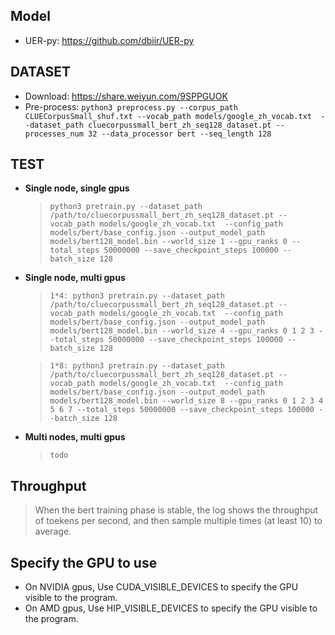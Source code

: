 ## **Model**
- UER-py: https://github.com/dbiir/UER-py

## **DATASET**
- Download: https://share.weiyun.com/9SPPGUOK
- Pre-process: `python3 preprocess.py --corpus_path CLUECorpusSmall_shuf.txt --vocab_path models/google_zh_vocab.txt  --dataset_path cluecorpussmall_bert_zh_seq128_dataset.pt --processes_num 32 --data_processor bert --seq_length 128`

## **TEST**
- **Single node,  single gpus**
  > `python3 pretrain.py --dataset_path /path/to/cluecorpussmall_bert_zh_seq128_dataset.pt --vocab_path models/google_zh_vocab.txt  --config_path models/bert/base_config.json --output_model_path models/bert128_model.bin --world_size 1 --gpu_ranks 0 --total_steps 50000000 --save_checkpoint_steps 100000 --batch_size 128`
- **Single node, multi gpus**
  > `1*4: python3 pretrain.py --dataset_path /path/to/cluecorpussmall_bert_zh_seq128_dataset.pt --vocab_path models/google_zh_vocab.txt  --config_path models/bert/base_config.json --output_model_path models/bert128_model.bin --world_size 4 --gpu_ranks 0 1 2 3 --total_steps 50000000 --save_checkpoint_steps 100000 --batch_size 128`

  > `1*8: python3 pretrain.py --dataset_path /path/to/cluecorpussmall_bert_zh_seq128_dataset.pt --vocab_path models/google_zh_vocab.txt  --config_path models/bert/base_config.json --output_model_path models/bert128_model.bin --world_size 8 --gpu_ranks 0 1 2 3 4 5 6 7 --total_steps 50000000 --save_checkpoint_steps 100000 --batch_size 128`

- **Multi nodes, multi gpus**
  > `todo`

## **Throughput**
> When the bert training phase is stable, the log shows the throughput of toekens per second, and then sample multiple times (at least 10) to average.

## **Specify the GPU to use**
- On NVIDIA gpus, Use CUDA_VISIBLE_DEVICES to specify the GPU visible to the program.
- On AMD gpus, Use HIP_VISIBLE_DEVICES to specify the GPU visible to the program.
